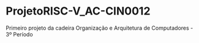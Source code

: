 # ProjetoRISC-V_AC-CIN0012
Primeiro projeto da cadeira Organização e Arquitetura de Computadores - 3º Período
